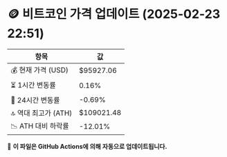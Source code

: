 # 🪙 비트코인 가격 업데이트 (2025-02-23 22:51)

| 항목                | 값 |
|--------------------|----------------|
| 💰 현재 가격 (USD) | $95927.06 |
| ⏳ 1시간 변동률    | 0.16% |
| 📆 24시간 변동률   | -0.69% |
| 🔝 역대 최고가 (ATH) | $109021.48 |
| 📉 ATH 대비 하락률 | -12.01% |

🔄 **이 파일은 GitHub Actions에 의해 자동으로 업데이트됩니다.**
